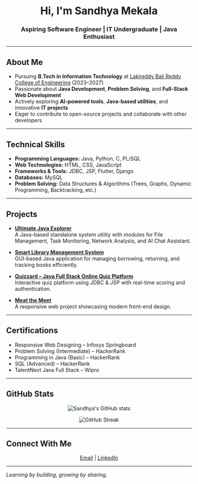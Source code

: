 <h1 align="center">Hi, I'm Sandhya Mekala</h1>
<h3 align="center">Aspiring Software Engineer | IT Undergraduate | Java Enthusiast</h3>

---

## About Me
- Pursuing **B.Tech in Information Technology** at [Lakireddy Bali Reddy College of Engineering](https://www.lbrce.ac.in/) (2023–2027)  
- Passionate about **Java Development**, **Problem Solving**, and **Full-Stack Web Development**  
- Actively exploring **AI-powered tools**, **Java-based utilities**, and innovative **IT projects**  
- Eager to contribute to open-source projects and collaborate with other developers  

---

## Technical Skills
- **Programming Languages:** Java, Python, C, PL/SQL  
- **Web Technologies:** HTML, CSS, JavaScript  
- **Frameworks & Tools:** JDBC, JSP, Flutter, Django  
- **Databases:** MySQL  
- **Problem Solving:** Data Structures & Algorithms (Trees, Graphs, Dynamic Programming, Backtracking, etc.)

---

## Projects
- [**Ultimate Java Explorer**](#)  
  A Java-based standalone system utility with modules for File Management, Task Monitoring, Network Analysis, and AI Chat Assistant.
  
- [**Smart Library Management System**](#)  
  GUI-based Java application for managing borrowing, returning, and tracking books efficiently.
  
- [**Quizzard – Java Full Stack Online Quiz Platform**](#)  
  Interactive quiz platform using JDBC & JSP with real-time scoring and authentication.
  
- [**Meat the Meet**](https://meatthemeet.netlify.app/)  
  A responsive web project showcasing modern front-end design.

---

## Certifications
- Responsive Web Designing – Infosys Springboard  
- Problem Solving (Intermediate) – HackerRank  
- Programming in Java (Basic) – HackerRank  
- SQL (Advanced) – HackerRank  
- TalentNext Java Full Stack – Wipro  

---

## GitHub Stats
<p align="center">
  <img src="https://github-readme-stats.vercel.app/api?username=Sandhya23761A1232&show_icons=true&theme=default" alt="Sandhya's GitHub stats" />
</p>

<p align="center">
  <img src="https://github-readme-streak-stats.herokuapp.com/?user=Sandhya23761A1232&theme=default" alt="GitHub Streak" />
</p>

---

## Connect With Me
<p align="center">
  <a href="mailto:sandhyamekala435@gmail.com">Email</a> |
  <a href="https://www.linkedin.com/in/sandhyamekala">LinkedIn</a>
</p>

---

*Learning by building, growing by sharing.*
